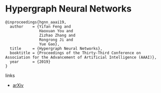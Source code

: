 # Hypergraph Neural Networks

```
@inproceedings{hgnn_aaai19,
  author    = {Yifan Feng and
               Haoxuan You and
               Zizhao Zhang and
               Rongrong Ji and
               Yue Gao},
  title     = {Hypergraph Neural Networks},
  booktitle = {Proceedings of the Thirty-Third Conference on Association for the Advancement of Artificial Intelligence (AAAI)},
  year      = {2019}
}
```

links
- [arXiv](https://arxiv.org/abs/1809.09401)

